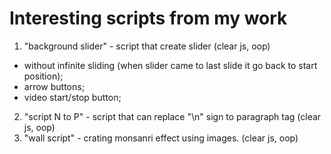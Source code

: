 # Interesting scripts from my work

1. "background slider" - script that create slider (clear js, oop)
  - without infinite sliding (when slider came to last slide it go back to start position);
  - arrow buttons; 
  - video start/stop button;
2. "script N to P" - script that can replace "\n" sign to paragraph tag (clear js, oop)
3. "wall script" - crating monsanri effect using images. (clear js, oop)
